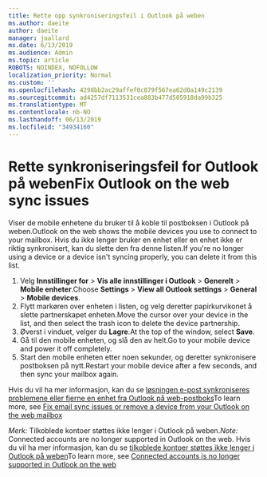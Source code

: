 ```yaml
---
title: Rette opp synkroniseringsfeil i Outlook på weben
ms.author: daeite
author: daeite
manager: joallard
ms.date: 6/13/2019
ms.audience: Admin
ms.topic: article
ROBOTS: NOINDEX, NOFOLLOW
localization_priority: Normal
ms.custom: ''
ms.openlocfilehash: 4298bb2ac29affef0c879f567ea62d0a149c2139
ms.sourcegitcommit: ad4257df7113531cea883b477d505918da99b325
ms.translationtype: MT
ms.contentlocale: nb-NO
ms.lasthandoff: 06/13/2019
ms.locfileid: "34934160"
---
```

# <a name="fix-outlook-on-the-web-sync-issues"></a><span data-ttu-id="7ee5a-102">Rette synkroniseringsfeil for Outlook på weben</span><span class="sxs-lookup"><span data-stu-id="7ee5a-102">Fix Outlook on the web sync issues</span></span>

<span data-ttu-id="7ee5a-103">Viser de mobile enhetene du bruker til å koble til postboksen i Outlook på weben.</span><span class="sxs-lookup"><span data-stu-id="7ee5a-103">Outlook on the web shows the mobile devices you use to connect to your mailbox.</span></span> <span data-ttu-id="7ee5a-104">Hvis du ikke lenger bruker en enhet eller en enhet ikke er riktig synkronisert, kan du slette den fra denne listen.</span><span class="sxs-lookup"><span data-stu-id="7ee5a-104">If you're no longer using a device or a device isn't syncing properly, you can delete it from this list.</span></span>

1. <span data-ttu-id="7ee5a-105">Velg **Innstillinger for** > **Vis alle innstillinger i Outlook** > **Generelt** > **Mobile enheter**.</span><span class="sxs-lookup"><span data-stu-id="7ee5a-105">Choose **Settings** > **View all Outlook settings** > **General** > **Mobile devices**.</span></span>
1. <span data-ttu-id="7ee5a-106">Flytt markøren over enheten i listen, og velg deretter papirkurvikonet å slette partnerskapet enheten.</span><span class="sxs-lookup"><span data-stu-id="7ee5a-106">Move the cursor over your device in the list, and then select the trash icon to delete the device partnership.</span></span>
1. <span data-ttu-id="7ee5a-107">Øverst i vinduet, velger du **Lagre**.</span><span class="sxs-lookup"><span data-stu-id="7ee5a-107">At the top of the window, select **Save**.</span></span>
1. <span data-ttu-id="7ee5a-108">Gå til den mobile enheten, og slå den av helt.</span><span class="sxs-lookup"><span data-stu-id="7ee5a-108">Go to your mobile device and power it off completely.</span></span>
1. <span data-ttu-id="7ee5a-109">Start den mobile enheten etter noen sekunder, og deretter synkronisere postboksen på nytt.</span><span class="sxs-lookup"><span data-stu-id="7ee5a-109">Restart your mobile device after a few seconds, and then sync your mailbox again.</span></span>

<span data-ttu-id="7ee5a-110">Hvis du vil ha mer informasjon, kan du se [løsningen e-post synkroniseres problemene eller fjerne en enhet fra Outlook på web-postboks](https://support.office.com/article/775ed31c-05bd-4ee4-b1b3-33fad7b5b992)</span><span class="sxs-lookup"><span data-stu-id="7ee5a-110">To learn more, see [Fix email sync issues or remove a device from your Outlook on the web mailbox](https://support.office.com/article/775ed31c-05bd-4ee4-b1b3-33fad7b5b992)</span></span>

<span data-ttu-id="7ee5a-111">*Merk:* Tilkoblede kontoer støttes ikke lenger i Outlook på weben.</span><span class="sxs-lookup"><span data-stu-id="7ee5a-111">*Note:* Connected accounts are no longer supported in Outlook on the web.</span></span> <span data-ttu-id="7ee5a-112">Hvis du vil ha mer informasjon, kan du se [tilkoblede kontoer støttes ikke lenger i Outlook på weben](https://support.office.com/article/5cc526bf-e928-4a99-8b9f-5e089df7d887)</span><span class="sxs-lookup"><span data-stu-id="7ee5a-112">To learn more, see [Connected accounts is no longer supported in Outlook on the web](https://support.office.com/article/5cc526bf-e928-4a99-8b9f-5e089df7d887)</span></span>